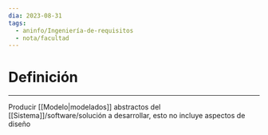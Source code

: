 ```yaml
---
dia: 2023-08-31
tags:
  - aninfo/Ingeniería-de-requisitos
  - nota/facultad
---
```

# Definición
---
Producir [[Modelo|modelados]] abstractos del [[Sistema]]/software/solución a desarrollar, esto no incluye aspectos de diseño